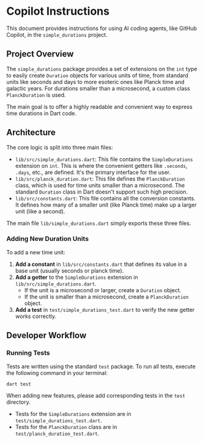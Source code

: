 # Copilot Instructions

This document provides instructions for using AI coding agents, like GitHub Copilot, in the `simple_durations` project.

## Project Overview

The `simple_durations` package provides a set of extensions on the `int` type to easily create `Duration` objects for various units of time, from standard units like seconds and days to more esoteric ones like Planck time and galactic years. For durations smaller than a microsecond, a custom class `PlanckDuration` is used.

The main goal is to offer a highly readable and convenient way to express time durations in Dart code.

## Architecture

The core logic is split into three main files:

-   `lib/src/simple_durations.dart`: This file contains the `SimpleDurations` extension on `int`. This is where the convenient getters like `.seconds`, `.days`, etc., are defined. It's the primary interface for the user.
-   `lib/src/planck_duration.dart`: This file defines the `PlanckDuration` class, which is used for time units smaller than a microsecond. The standard `Duration` class in Dart doesn't support such high precision.
-   `lib/src/constants.dart`: This file contains all the conversion constants. It defines how many of a smaller unit (like Planck time) make up a larger unit (like a second).

The main file `lib/simple_durations.dart` simply exports these three files.

### Adding New Duration Units

To add a new time unit:

1.  **Add a constant** in `lib/src/constants.dart` that defines its value in a base unit (usually seconds or planck time).
2.  **Add a getter** to the `SimpleDurations` extension in `lib/src/simple_durations.dart`.
    -   If the unit is a microsecond or larger, create a `Duration` object.
    -   If the unit is smaller than a microsecond, create a `PlanckDuration` object.
3.  **Add a test** in `test/simple_durations_test.dart` to verify the new getter works correctly.

## Developer Workflow

### Running Tests

Tests are written using the standard `test` package. To run all tests, execute the following command in your terminal:

```sh
dart test
```

When adding new features, please add corresponding tests in the `test` directory.

-   Tests for the `SimpleDurations` extension are in `test/simple_durations_test.dart`.
-   Tests for the `PlanckDuration` class are in `test/planck_duration_test.dart`.
